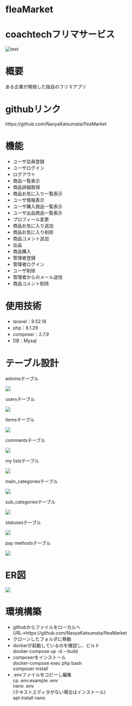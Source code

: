 # fleaMarket
<h1>coachtechフリマサービス</h1>
<img src="img/mainview.png" alt="test">
<h1>概要</h1>
<p>ある企業が開発した独自のフリマアプリ</p>
<h1>githubリンク</h1>
<p>https://github.com/NaoyaKatsumata/fleaMarket</p>
<h1>機能</h1>
<ul>
    <li>ユーザ会員登録</li>
    <li>ユーザログイン</li>
    <li>ログアウト</li>
    <li>商品一覧表示</li>
    <li>商品詳細取得</li>
    <li>商品お気に入り一覧表示</li>
    <li>ユーザ情報表示</li>
    <li>ユーザ購入商品一覧表示</li>
    <li>ユーザ出品商品一覧表示</li>
    <li>プロフィール変更</li>
    <li>商品お気に入り追加</li>
    <li>商品お気に入り削除</li>
    <li>商品コメント追加</li>
    <li>出品</li>
    <li>商品購入</li>
    <li>管理者登録</li>
    <li>管理者ログイン</li>
    <li>ユーザ削除</li>
    <li>管理者からのメール送信</li>
    <li>商品コメント削除</li>
</ul>
<h1>使用技術</h1>
<ul>
    <li>laravel：9.52.16</li>
    <li>php：8.1.29</li>
    <li>composer：2.7.9</li>
    <li>DB：Mysql</li>
</ul>
<h1>テーブル設計</h1>
<p>adminsテーブル</p>
<img src="img/admins.png">
<p>usersテーブル</p>
<img src="img/users.png">
<p>itemsテーブル</p>
<img src="img/items.png">
<p>commentsテーブル</p>
<img src="img/comments.png">
<p>my listsテーブル</p>
<img src="img/mylists.png">
<p>main_categoriesテーブル</p>
<img src="img/main_categories.png">
<p>sub_categoriesテーブル</p>
<img src="img/sub_categories.png">
<p>statusesテーブル</p>
<img src="img/statuses.png">
<p>pay methodsテーブル</p>
<img src="img/paymethods.png">
<h1>ER図</h1>
<img src="img/ER.png">
<h1>環境構築</h1>
<ul>
    <li>githubからファイルをローカルへ<br>URL->https://github.com/NaoyaKatsumata/fleaMarket</li>
    <li>クローンしたフォルダに移動</li>
    <li>dockerが起動しているのを確認し、ビルド<br>docker-compose up -d --build</li>
    <li>composerをインストール<br>docker-compose exec php bash<br>composer install</li>
    <li>.envファイルをコピーし編集<br>cp .env.example .env<br>nano .env<br>(テキストエディタがない場合はインストール)<br>apt install nano<br></li>
</ul>